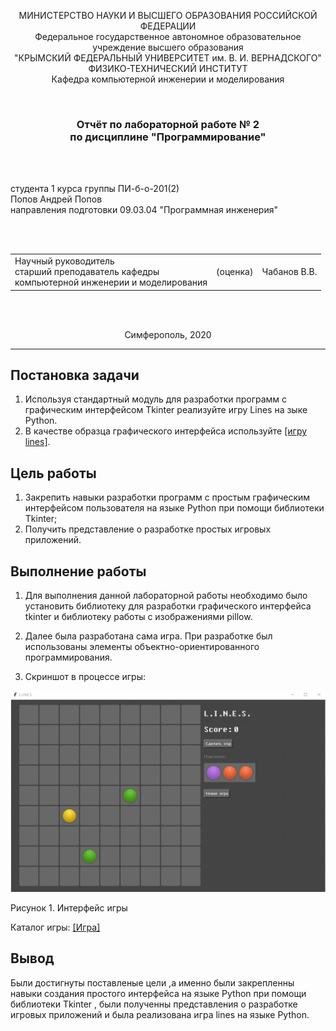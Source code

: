<p align="center">МИНИСТЕРСТВО НАУКИ  И ВЫСШЕГО ОБРАЗОВАНИЯ РОССИЙСКОЙ ФЕДЕРАЦИИ<br>
Федеральное государственное автономное образовательное учреждение высшего образования<br>
"КРЫМСКИЙ ФЕДЕРАЛЬНЫЙ УНИВЕРСИТЕТ им. В. И. ВЕРНАДСКОГО"<br>
ФИЗИКО-ТЕХНИЧЕСКИЙ ИНСТИТУТ<br>
Кафедра компьютерной инженерии и моделирования</p>
<br>
<h3 align="center">Отчёт по лабораторной работе № 2<br> по дисциплине "Программирование"</h3>
<br><br>
<p>студента 1 курса группы ПИ-б-о-201(2)<br>
Попов Андрей Попов<br>
направления подготовки 09.03.04 "Программная инженерия"</p>
<br><br>
<table>
<tr><td>Научный руководитель<br> старший преподаватель кафедры<br> компьютерной инженерии и моделирования</td>
<td>(оценка)</td>
<td>Чабанов В.В.</td>
</tr>
</table>
<br><br>
<p align="center">Симферополь, 2020</p>
<hr>

## Постановка задачи

1.  Используя стандартный модуль для разработки программ с графическим интерфейсом Tkinter реализуйте игру Lines на зыке Python.
2.  В качестве образца графического интерфейса используйте [[игру lines]](http://game-shariki.ru/linii-2).

## Цель работы
1.  Закрепить навыки разработки программ с простым графическим интерфейсом пользователя на языке Python при помощи библиотеки Tkinter;
2.  Получить представление о разработке простых игровых приложений.



## Выполнение работы

1. Для выполнения данной лабораторной работы необходимо было установить библиотеку для разработки графического интерфейса tkinter и библиотеку работы с изображениями pillow.

2. Далее была разработана сама игра. При разработке был использованы элементы объектно-ориентированного программирования.

3. Скриншот в процессе игры:

![](./img/game.PNG)

Рисунок 1. Интерфейс игры

Каталог игры:
[[Игра]](./Python)

## Вывод
Были достигнуты поставленые цели ,а именно были закрепленны навыки создания простого интерфейса на языке Python при помощи библиотеки Tkinter , были полученны представления о разработке игровых приложений и была реализована игра lines на языке Python.
